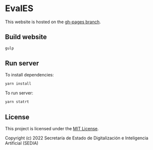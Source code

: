 # EvalES
This website is hosted on the [gh-pages branch](https://github.com/TeMU-BSC/spanish-benchmark/tree/gh-pages).

## Build website
```sh
gulp
```

## Run server
To install dependencies:
```sh
yarn install
```

To run server:
```sh
yarn statrt
```


## License

This project is licensed under the [MIT License](LICENSE).

Copyright (c) 2022 Secretaría de Estado de Digitalización e Inteligencia Artificial (SEDIA)
